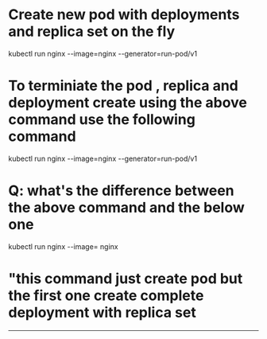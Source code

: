 # Create new pod with deployments and replica set on the fly
kubectl run nginx --image=nginx --generator=run-pod/v1

# To terminiate the pod , replica and deployment create using the above command use the following command

kubectl run nginx --image=nginx --generator=run-pod/v1

# Q: what's the difference between the above command and the below one
kubectl run nginx --image= nginx 

# "this command just create pod but the first one create complete deployment with replica set 

-------------------


